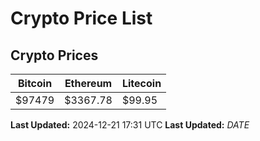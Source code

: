 # Crypto Price List

## Crypto Prices
| Bitcoin | Ethereum | Litecoin |
| ------- | -------- | -------- |
| $97479 | $3367.78 | $99.95 |
**Last Updated:** 2024-12-21 17:31 UTC
**Last Updated:** $DATE$

